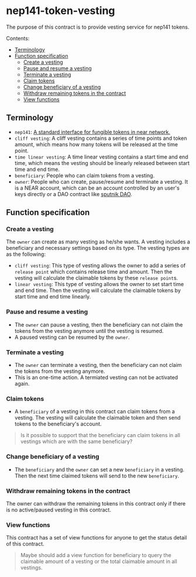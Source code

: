 # nep141-token-vesting

The purpose of this contract is to provide vesting service for nep141 tokens.

Contents:

- [Terminology](#terminology)
- [Function specification](#function-specification)
  - [Create a vesting](#create-a-vesting)
  - [Pause and resume a vesting](#pause-and-resume-vesting)
  - [Terminate a vesting](#terminate-a-vesting)
  - [Claim tokens](#claim-tokens)
  - [Change beneficiary of a vesting](#change-beneficiary-of-a-vesting)
  - [Withdraw remaining tokens in the contract](#withdraw-remaining-tokens-in-the-contract)
  - [View functions](#view-functions)

## Terminology

- `nep141`: [A standard interface for fungible tokens in near network.](https://nomicon.io/Standards/FungibleToken/Core)
- `cliff vesting`: A cliff vesting contains a series of time points and token amount, which means how many tokens will be released at the time point.
- `time linear vesting`: A time linear vesting contains a start time and end time, which means the vesting should be linearly released between start time and end time.
- `beneficiary`: People who can claim tokens from a vesting.
- `owner`: People who can create, pause/resume and terminate a vesting. It is a NEAR account, which can be an account controlled by an user's keys directly or a DAO contract like [sputnik DAO](https://github.com/near-daos/sputnik-dao-contract).

## Function specification

### Create a vesting

The `owner` can create as many vesting as he/she wants. A vesting includes a beneficiary and necessary settings based on its type. The vesting types are as the following:

- `cliff vesting`: This type of vesting allows the owner to add a series of `release point` which contains release time and amount. Then the vesting will calculate the claimable tokens by these `release point`s.
- `linear vesting`: This type of vesting allows the owner to set start time and end time. Then the vesting will calculate the claimable tokens by start time and end time linearly.

### Pause and resume a vesting

- The `owner` can pause a vesting, then the beneficiary can not claim the tokens from the vesting anymore until the vesting is resumed.
- A paused vesting can be resumed by the `owner`.

### Terminate a vesting

- The `owner` can terminate a vesting, then the beneficiary can not claim the tokens from the vesting anymore.
- This is an one-time action. A termiated vesting can not be activated again.

### Claim tokens

- A `beneficiary` of a vesting in this contract can claim tokens from a vesting. The vesting will calculate the claimable token and then send tokens to the beneficiary's account.

> Is it possible to support that the beneficiary can claim tokens in all vestings which are with the same beneficiary?

### Change beneficiary of a vesting

- The `beneficiary` and the `owner` can set a new `beneficiary` in a vesting. Then the next time claimed tokens will send to the new `beneficiary`.

### Withdraw remaining tokens in the contract

The owner can withdraw the remaining tokens in this contract only if there is no active/paused vesting in this contract.

### View functions

This contract has a set of view functions for anyone to get the status detail of this contract.

> Maybe should add a view function for beneficiary to query the claimable amount of a vesting or the total claimable amount in all vestings.
